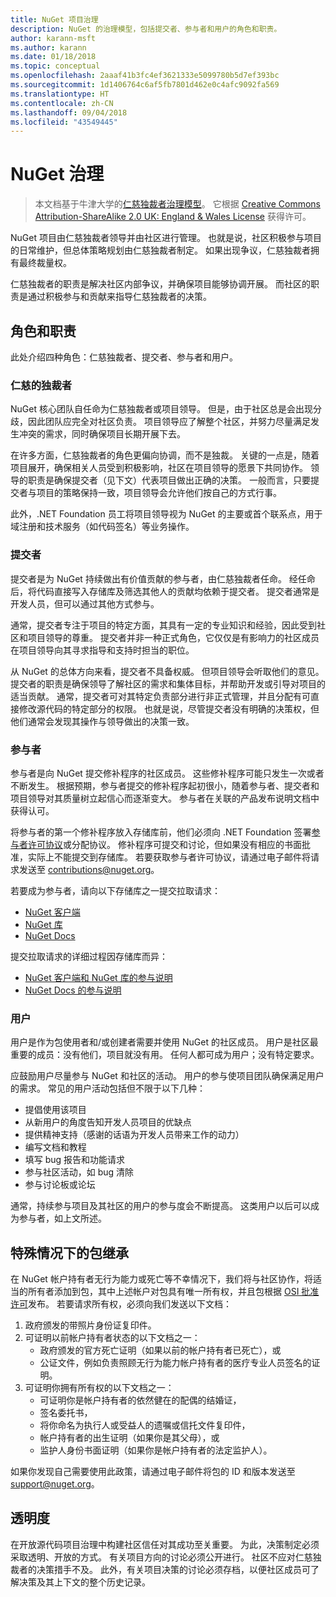 ```yaml
---
title: NuGet 项目治理
description: NuGet 的治理模型，包括提交者、参与者和用户的角色和职责。
author: karann-msft
ms.author: karann
ms.date: 01/18/2018
ms.topic: conceptual
ms.openlocfilehash: 2aaaf41b3fc4ef3621333e5099780b5d7ef393bc
ms.sourcegitcommit: 1d1406764c6af5fb7801d462e0c4afc9092fa569
ms.translationtype: HT
ms.contentlocale: zh-CN
ms.lasthandoff: 09/04/2018
ms.locfileid: "43549445"
---
```

# <a name="nuget-governance"></a>NuGet 治理

> 本文档基于牛津大学的[仁慈独裁者治理模型](http://www.oss-watch.ac.uk/resources/benevolentdictatorgovernancemodel)。 它根据 [Creative Commons Attribution-ShareAlike 2.0 UK: England & Wales License](http://creativecommons.org/licenses/by-sa/2.0/uk/) 获得许可。

NuGet 项目由仁慈独裁者领导并由社区进行管理。 也就是说，社区积极参与项目的日常维护，但总体策略规划由仁慈独裁者制定。 如果出现争议，仁慈独裁者拥有最终裁量权。

仁慈独裁者的职责是解决社区内部争议，并确保项目能够协调开展。 而社区的职责是通过积极参与和贡献来指导仁慈独裁者的决策。

## <a name="roles-and-responsibilities"></a>角色和职责

此处介绍四种角色：仁慈独裁者、提交者、参与者和用户。

### <a name="benevolent-dictator"></a>仁慈的独裁者

NuGet 核心团队自任命为仁慈独裁者或项目领导。 但是，由于社区总是会出现分歧，因此团队应完全对社区负责。 项目领导应了解整个社区，并努力尽量满足发生冲突的需求，同时确保项目长期开展下去。

在许多方面，仁慈独裁者的角色更偏向协调，而不是独裁。 关键的一点是，随着项目展开，确保相关人员受到积极影响，社区在项目领导的愿景下共同协作。 领导的职责是确保提交者（见下文）代表项目做出正确的决策。 一般而言，只要提交者与项目的策略保持一致，项目领导会允许他们按自己的方式行事。

此外，.NET Foundation 员工将项目领导视为 NuGet 的主要或首个联系点，用于域注册和技术服务（如代码签名）等业务操作。

### <a name="committers"></a>提交者

提交者是为 NuGet 持续做出有价值贡献的参与者，由仁慈独裁者任命。 经任命后，将代码直接写入存储库及筛选其他人的贡献均依赖于提交者。 提交者通常是开发人员，但可以通过其他方式参与。

通常，提交者专注于项目的特定方面，其具有一定的专业知识和经验，因此受到社区和项目领导的尊重。 提交者并非一种正式角色，它仅仅是有影响力的社区成员在项目领导向其寻求指导和支持时担当的职位。

从 NuGet 的总体方向来看，提交者不具备权威。 但项目领导会听取他们的意见。 提交者的职责是确保领导了解社区的需求和集体目标，并帮助开发或引导对项目的适当贡献。 通常，提交者可对其特定负责部分进行非正式管理，并且分配有可直接修改源代码的特定部分的权限。 也就是说，尽管提交者没有明确的决策权，但他们通常会发现其操作与领导做出的决策一致。

### <a name="contributors"></a>参与者

参与者是向 NuGet 提交修补程序的社区成员。 这些修补程序可能只发生一次或者不断发生。 根据预期，参与者提交的修补程序起初很小，随着参与者、提交者和项目领导对其质量树立起信心而逐渐变大。 参与者在关联的产品发布说明文档中获得认可。

将参与者的第一个修补程序放入存储库前，他们必须向 .NET Foundation 签署[参与者许可协议](http://en.wikipedia.org/wiki/Contributor_License_Agreement)或分配协议。 修补程序可提交和讨论，但如果没有相应的书面批准，实际上不能提交到存储库。 若要获取参与者许可协议，请通过电子邮件将请求发送至 [contributions@nuget.org](mailto:contributions@nuget.org)。

若要成为参与者，请向以下存储库之一提交拉取请求：

- [NuGet 客户端](https://github.com/NuGet/NuGet.Client)
- [NuGet 库](https://github.com/nuget/nugetgallery)
- [NuGet Docs](https://github.com/nuget/nugetdocs)

提交拉取请求的详细过程因存储库而异：

- [NuGet 客户端和 NuGet 库的参与说明](https://github.com/NuGet/Home/wiki/Contributing-to-NuGet)
- [NuGet Docs 的参与说明](https://github.com/NuGet/NuGetDocs/wiki/Contributing-to-NuGet-Documentation)

### <a name="users"></a>用户

用户是作为包使用者和/或创建者需要并使用 NuGet 的社区成员。 用户是社区最重要的成员：没有他们，项目就没有用。 任何人都可成为用户；没有特定要求。

应鼓励用户尽量参与 NuGet 和社区的活动。 用户的参与使项目团队确保满足用户的需求。 常见的用户活动包括但不限于以下几种：

- 提倡使用该项目
- 从新用户的角度告知开发人员项目的优缺点
- 提供精神支持（感谢的话语为开发人员带来工作的动力）
- 编写文档和教程
- 填写 bug 报告和功能请求
- 参与社区活动，如 bug 清除
- 参与讨论板或论坛

通常，持续参与项目及其社区的用户的参与度会不断提高。 这类用户以后可以成为参与者，如上文所述。

## <a name="package-succession-under-special-circumstances"></a>特殊情况下的包继承

在 NuGet 帐户持有者无行为能力或死亡等不幸情况下，我们将与社区协作，将适当的所有者添加到包，其中上述帐户对包具有唯一所有权，并且包根据 [OSI 批准许可](https://opensource.org/licenses/alphabetical)发布。 若要请求所有权，必须向我们发送以下文档：

1. 政府颁发的带照片身份证复印件。
1. 可证明以前帐户持有者状态的以下文档之一： 
    - 政府颁发的官方死亡证明（如果以前的帐户持有者已死亡），或
    - 公证文件，例如负责照顾无行为能力帐户持有者的医疗专业人员签名的证明。
1. 可证明你拥有所有权的以下文档之一： 
    - 可证明你是帐户持有者的依然健在的配偶的结婚证，
    - 签名委托书，
    - 将你命名为执行人或受益人的遗嘱或信托文件复印件，
    - 帐户持有者的出生证明（如果你是其父母），或
    - 监护人身份书面证明（如果你是帐户持有者的法定监护人）。

如果你发现自己需要使用此政策，请通过电子邮件将包的 ID 和版本发送至 [support@nuget.org](mailto:support@nuget.org)。

## <a name="transparency"></a>透明度

在开放源代码项目治理中构建社区信任对其成功至关重要。 为此，决策制定必须采取透明、开放的方式。 有关项目方向的讨论必须公开进行。 社区不应对仁慈独裁者的决策措手不及。 此外，有关项目决策的讨论必须存档，以便社区成员可了解决策及其上下文的整个历史记录。
